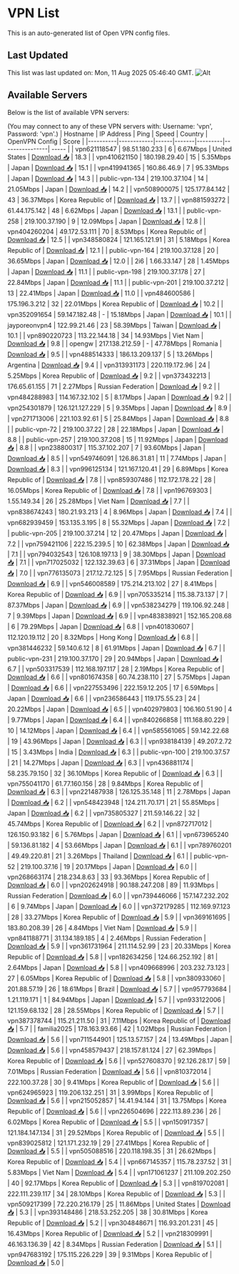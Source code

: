 # VPN List

This is an auto-generated list of Open VPN config files.

## Last Updated

This list was last updated on: Mon, 11 Aug 2025 05:46:40 GMT.
![Alt](https://repobeats.axiom.co/api/embed/186b98318ef1479477931607c1ad7d823f12451f.svg "Repobeats analytics image")

## Available Servers

Below is the list of available VPN servers:

(You may connect to any of these VPN servers with: Username: 'vpn', Password: 'vpn'.)
| Hostname | IP Address | Ping | Speed | Country | OpenVPN Config | Score |
|----------|------------|------|-------|---------|----------------| ----- |
| vpn621118547 | 98.51.180.233 | 6 | 6.67Mbps | United States | [Download 📥](./configs/server_0_US.ovpn) | 18.3 |
| vpn410621150 | 180.198.29.40 | 15 | 5.35Mbps | Japan | [Download 📥](./configs/server_1_JP.ovpn) | 15.1 |
| vpn419941365 | 160.86.46.9 | 7 | 95.33Mbps | Japan | [Download 📥](./configs/server_2_JP.ovpn) | 14.3 |
| public-vpn-134 | 219.100.37.104 | 14 | 21.05Mbps | Japan | [Download 📥](./configs/server_3_JP.ovpn) | 14.2 |
| vpn508900075 | 125.177.84.142 | 43 | 36.37Mbps | Korea Republic of | [Download 📥](./configs/server_4_KR.ovpn) | 13.7 |
| vpn881593272 | 61.44.175.142 | 48 | 6.62Mbps | Japan | [Download 📥](./configs/server_5_JP.ovpn) | 13.1 |
| public-vpn-258 | 219.100.37.190 | 9 | 12.09Mbps | Japan | [Download 📥](./configs/server_6_JP.ovpn) | 12.8 |
| vpn404260204 | 49.172.53.111 | 70 | 8.53Mbps | Korea Republic of | [Download 📥](./configs/server_7_KR.ovpn) | 12.5 |
| vpn348580824 | 121.165.121.91 | 31 | 5.18Mbps | Korea Republic of | [Download 📥](./configs/server_8_KR.ovpn) | 12.1 |
| public-vpn-164 | 219.100.37.128 | 20 | 36.65Mbps | Japan | [Download 📥](./configs/server_9_JP.ovpn) | 12.0 |
| 2i6 | 1.66.33.147 | 28 | 1.45Mbps | Japan | [Download 📥](./configs/server_10_JP.ovpn) | 11.1 |
| public-vpn-198 | 219.100.37.178 | 27 | 22.84Mbps | Japan | [Download 📥](./configs/server_11_JP.ovpn) | 11.1 |
| public-vpn-201 | 219.100.37.212 | 13 | 22.41Mbps | Japan | [Download 📥](./configs/server_12_JP.ovpn) | 11.0 |
| vpn484600586 | 175.196.3.212 | 32 | 22.01Mbps | Korea Republic of | [Download 📥](./configs/server_13_KR.ovpn) | 10.2 |
| vpn352091654 | 59.147.182.48 | - | 15.18Mbps | Japan | [Download 📥](./configs/server_14_JP.ovpn) | 10.1 |
| jayporeonvpn4 | 122.99.21.46 | 23 | 58.39Mbps | Taiwan | [Download 📥](./configs/server_15_TW.ovpn) | 10.1 |
| vpn890220723 | 113.22.144.18 | 34 | 14.93Mbps | Viet Nam | [Download 📥](./configs/server_16_VN.ovpn) | 9.8 |
| opengw | 217.138.212.59 | - | 47.78Mbps | Romania | [Download 📥](./configs/server_17_RO.ovpn) | 9.5 |
| vpn488514333 | 186.13.209.137 | 5 | 13.26Mbps | Argentina | [Download 📥](./configs/server_18_AR.ovpn) | 9.4 |
| vpn313931173 | 220.119.172.96 | 24 | 5.25Mbps | Korea Republic of | [Download 📥](./configs/server_19_KR.ovpn) | 9.2 |
| vpn373432213 | 176.65.61.155 | 71 | 2.27Mbps | Russian Federation | [Download 📥](./configs/server_20_RU.ovpn) | 9.2 |
| vpn484288983 | 114.167.32.102 | 5 | 8.17Mbps | Japan | [Download 📥](./configs/server_21_JP.ovpn) | 9.2 |
| vpn254301879 | 126.121.127.229 | 5 | 9.35Mbps | Japan | [Download 📥](./configs/server_22_JP.ovpn) | 8.9 |
| vpn271713006 | 221.103.92.61 | 5 | 25.84Mbps | Japan | [Download 📥](./configs/server_23_JP.ovpn) | 8.8 |
| public-vpn-72 | 219.100.37.22 | 28 | 22.18Mbps | Japan | [Download 📥](./configs/server_24_JP.ovpn) | 8.8 |
| public-vpn-257 | 219.100.37.208 | 15 | 11.92Mbps | Japan | [Download 📥](./configs/server_25_JP.ovpn) | 8.8 |
| vpn238800317 | 115.37.102.207 | 7 | 93.60Mbps | Japan | [Download 📥](./configs/server_26_JP.ovpn) | 8.5 |
| vpn549746091 | 126.86.31.81 | 11 | 7.74Mbps | Japan | [Download 📥](./configs/server_27_JP.ovpn) | 8.3 |
| vpn996125134 | 121.167.120.41 | 29 | 6.89Mbps | Korea Republic of | [Download 📥](./configs/server_28_KR.ovpn) | 7.8 |
| vpn859307486 | 112.172.178.22 | 28 | 16.05Mbps | Korea Republic of | [Download 📥](./configs/server_29_KR.ovpn) | 7.8 |
| vpn196769303 | 1.55.149.34 | 26 | 25.28Mbps | Viet Nam | [Download 📥](./configs/server_30_VN.ovpn) | 7.7 |
| vpn838674243 | 180.21.93.213 | 4 | 8.96Mbps | Japan | [Download 📥](./configs/server_31_JP.ovpn) | 7.4 |
| vpn682939459 | 153.135.3.195 | 8 | 55.32Mbps | Japan | [Download 📥](./configs/server_32_JP.ovpn) | 7.2 |
| public-vpn-205 | 219.100.37.214 | 12 | 20.47Mbps | Japan | [Download 📥](./configs/server_33_JP.ovpn) | 7.2 |
| vpn759421106 | 222.15.239.5 | 10 | 62.38Mbps | Japan | [Download 📥](./configs/server_34_JP.ovpn) | 7.1 |
| vpn794032543 | 126.108.197.13 | 9 | 38.30Mbps | Japan | [Download 📥](./configs/server_35_JP.ovpn) | 7.1 |
| vpn717025032 | 122.132.39.63 | 6 | 37.31Mbps | Japan | [Download 📥](./configs/server_36_JP.ovpn) | 7.0 |
| vpn776135073 | 217.12.72.125 | 5 | 7.95Mbps | Russian Federation | [Download 📥](./configs/server_37_RU.ovpn) | 6.9 |
| vpn546008589 | 175.214.213.102 | 27 | 8.41Mbps | Korea Republic of | [Download 📥](./configs/server_38_KR.ovpn) | 6.9 |
| vpn705335214 | 115.38.73.137 | 7 | 87.37Mbps | Japan | [Download 📥](./configs/server_39_JP.ovpn) | 6.9 |
| vpn538234279 | 119.106.92.248 | 7 | 9.39Mbps | Japan | [Download 📥](./configs/server_40_JP.ovpn) | 6.9 |
| vpn483838921 | 152.165.208.68 | 6 | 79.29Mbps | Japan | [Download 📥](./configs/server_41_JP.ovpn) | 6.8 |
| vpn401830607 | 112.120.19.112 | 20 | 8.32Mbps | Hong Kong | [Download 📥](./configs/server_42_HK.ovpn) | 6.8 |
| vpn381446232 | 59.140.6.12 | 8 | 61.91Mbps | Japan | [Download 📥](./configs/server_43_JP.ovpn) | 6.7 |
| public-vpn-231 | 219.100.37.170 | 29 | 20.94Mbps | Japan | [Download 📥](./configs/server_44_JP.ovpn) | 6.7 |
| vpn503317539 | 112.168.197.117 | 28 | 2.19Mbps | Korea Republic of | [Download 📥](./configs/server_45_KR.ovpn) | 6.6 |
| vpn801674358 | 60.74.238.110 | 27 | 5.75Mbps | Japan | [Download 📥](./configs/server_46_JP.ovpn) | 6.6 |
| vpn227553496 | 222.159.12.205 | 17 | 6.59Mbps | Japan | [Download 📥](./configs/server_47_JP.ovpn) | 6.6 |
| vpn236586443 | 119.175.55.23 | 24 | 20.22Mbps | Japan | [Download 📥](./configs/server_48_JP.ovpn) | 6.5 |
| vpn402979803 | 106.160.51.90 | 4 | 9.77Mbps | Japan | [Download 📥](./configs/server_49_JP.ovpn) | 6.4 |
| vpn840266858 | 111.168.80.229 | 10 | 14.12Mbps | Japan | [Download 📥](./configs/server_50_JP.ovpn) | 6.4 |
| vpn585561065 | 59.142.22.68 | 19 | 43.96Mbps | Japan | [Download 📥](./configs/server_51_JP.ovpn) | 6.3 |
| vpn938184139 | 49.207.2.72 | 15 | 3.43Mbps | India | [Download 📥](./configs/server_52_IN.ovpn) | 6.3 |
| public-vpn-100 | 219.100.37.57 | 21 | 14.27Mbps | Japan | [Download 📥](./configs/server_53_JP.ovpn) | 6.3 |
| vpn436881174 | 58.235.79.150 | 32 | 36.10Mbps | Korea Republic of | [Download 📥](./configs/server_54_KR.ovpn) | 6.3 |
| vpn755041170 | 61.77.160.156 | 28 | 9.84Mbps | Korea Republic of | [Download 📥](./configs/server_55_KR.ovpn) | 6.3 |
| vpn221487938 | 126.125.35.148 | 11 | 2.78Mbps | Japan | [Download 📥](./configs/server_56_JP.ovpn) | 6.2 |
| vpn548423948 | 124.211.70.171 | 21 | 55.85Mbps | Japan | [Download 📥](./configs/server_57_JP.ovpn) | 6.2 |
| vpn735805327 | 211.59.146.22 | 32 | 45.74Mbps | Korea Republic of | [Download 📥](./configs/server_58_KR.ovpn) | 6.2 |
| vpn872717012 | 126.150.93.182 | 6 | 5.76Mbps | Japan | [Download 📥](./configs/server_59_JP.ovpn) | 6.1 |
| vpn673965240 | 59.136.81.182 | 4 | 53.66Mbps | Japan | [Download 📥](./configs/server_60_JP.ovpn) | 6.1 |
| vpn789760201 | 49.49.220.81 | 21 | 3.26Mbps | Thailand | [Download 📥](./configs/server_61_TH.ovpn) | 6.1 |
| public-vpn-52 | 219.100.37.16 | 19 | 20.17Mbps | Japan | [Download 📥](./configs/server_62_JP.ovpn) | 6.0 |
| vpn268663174 | 218.234.8.63 | 33 | 93.36Mbps | Korea Republic of | [Download 📥](./configs/server_63_KR.ovpn) | 6.0 |
| vpn202624918 | 90.188.247.208 | 89 | 11.93Mbps | Russian Federation | [Download 📥](./configs/server_64_RU.ovpn) | 6.0 |
| vpn739446066 | 157.147.232.202 | 6 | 9.74Mbps | Japan | [Download 📥](./configs/server_65_JP.ovpn) | 6.0 |
| vpn372179285 | 112.169.97.123 | 28 | 33.27Mbps | Korea Republic of | [Download 📥](./configs/server_66_KR.ovpn) | 5.9 |
| vpn369161695 | 183.80.208.39 | 26 | 4.84Mbps | Viet Nam | [Download 📥](./configs/server_67_VN.ovpn) | 5.9 |
| vpn841188771 | 31.134.189.185 | 4 | 2.46Mbps | Russian Federation | [Download 📥](./configs/server_68_RU.ovpn) | 5.9 |
| vpn361731964 | 211.114.52.99 | 23 | 20.33Mbps | Korea Republic of | [Download 📥](./configs/server_69_KR.ovpn) | 5.8 |
| vpn182634256 | 124.66.252.192 | 81 | 2.64Mbps | Japan | [Download 📥](./configs/server_70_JP.ovpn) | 5.8 |
| vpn409668996 | 203.232.73.123 | 27 | 6.05Mbps | Korea Republic of | [Download 📥](./configs/server_71_KR.ovpn) | 5.8 |
| vpn380933060 | 201.88.57.19 | 26 | 18.61Mbps | Brazil | [Download 📥](./configs/server_72_BR.ovpn) | 5.7 |
| vpn957793684 | 1.21.119.171 | 1 | 84.94Mbps | Japan | [Download 📥](./configs/server_73_JP.ovpn) | 5.7 |
| vpn933122006 | 121.159.68.132 | 28 | 28.55Mbps | Korea Republic of | [Download 📥](./configs/server_74_KR.ovpn) | 5.7 |
| vpn387378744 | 115.21.211.50 | 31 | 7.11Mbps | Korea Republic of | [Download 📥](./configs/server_75_KR.ovpn) | 5.7 |
| familia2025 | 178.163.93.66 | 42 | 1.02Mbps | Russian Federation | [Download 📥](./configs/server_76_RU.ovpn) | 5.6 |
| vpn711544901 | 125.13.57.157 | 24 | 13.49Mbps | Japan | [Download 📥](./configs/server_77_JP.ovpn) | 5.6 |
| vpn458579437 | 218.157.81.124 | 27 | 62.39Mbps | Korea Republic of | [Download 📥](./configs/server_78_KR.ovpn) | 5.6 |
| vpn527608370 | 92.126.28.17 | 59 | 7.01Mbps | Russian Federation | [Download 📥](./configs/server_79_RU.ovpn) | 5.6 |
| vpn810372014 | 222.100.37.28 | 30 | 9.41Mbps | Korea Republic of | [Download 📥](./configs/server_80_KR.ovpn) | 5.6 |
| vpn624965923 | 119.206.132.251 | 31 | 3.99Mbps | Korea Republic of | [Download 📥](./configs/server_81_KR.ovpn) | 5.6 |
| vpn215052857 | 14.41.94.144 | 31 | 13.75Mbps | Korea Republic of | [Download 📥](./configs/server_82_KR.ovpn) | 5.6 |
| vpn226504696 | 222.113.89.236 | 26 | 6.02Mbps | Korea Republic of | [Download 📥](./configs/server_83_KR.ovpn) | 5.5 |
| vpn150917357 | 121.184.147.134 | 31 | 29.52Mbps | Korea Republic of | [Download 📥](./configs/server_84_KR.ovpn) | 5.5 |
| vpn839025812 | 121.171.232.19 | 29 | 27.41Mbps | Korea Republic of | [Download 📥](./configs/server_85_KR.ovpn) | 5.5 |
| vpn505088516 | 220.118.198.35 | 31 | 26.62Mbps | Korea Republic of | [Download 📥](./configs/server_86_KR.ovpn) | 5.4 |
| vpn667145357 | 115.78.237.52 | 31 | 5.83Mbps | Viet Nam | [Download 📥](./configs/server_87_VN.ovpn) | 5.4 |
| vpn171061237 | 211.109.202.250 | 40 | 92.17Mbps | Korea Republic of | [Download 📥](./configs/server_88_KR.ovpn) | 5.3 |
| vpn819702081 | 222.111.239.117 | 34 | 28.10Mbps | Korea Republic of | [Download 📥](./configs/server_89_KR.ovpn) | 5.3 |
| vpn509217399 | 72.220.216.179 | 25 | 11.86Mbps | United States | [Download 📥](./configs/server_90_US.ovpn) | 5.3 |
| vpn393148486 | 218.53.252.205 | 38 | 30.81Mbps | Korea Republic of | [Download 📥](./configs/server_91_KR.ovpn) | 5.2 |
| vpn304848671 | 116.93.201.231 | 45 | 16.43Mbps | Korea Republic of | [Download 📥](./configs/server_92_KR.ovpn) | 5.2 |
| vpn218309991 | 46.163.136.39 | 42 | 8.34Mbps | Russian Federation | [Download 📥](./configs/server_93_RU.ovpn) | 5.1 |
| vpn947683192 | 175.115.226.229 | 39 | 9.31Mbps | Korea Republic of | [Download 📥](./configs/server_94_KR.ovpn) | 5.0 |
